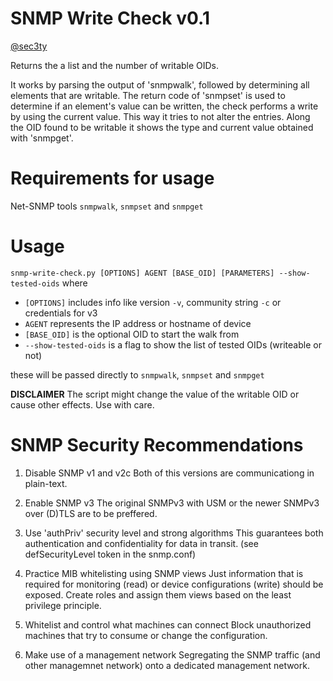 # SNMP Write Check v0.1
[@sec3ty](https://twitter.com/sec3ty)

Returns the a list and the number of writable OIDs.

It works by parsing the output of 'snmpwalk', followed by determining all elements that are writable. The return code of 'snmpset' is used to determine if an element's value can be written, the check performs a write by using the current value. This way it tries to not alter the entries. Along the OID found to be writable it shows the type and current value obtained with 'snmpget'.

# Requirements for usage
Net-SNMP tools `snmpwalk`, `snmpset` and `snmpget`

# Usage
`snmp-write-check.py [OPTIONS] AGENT [BASE_OID] [PARAMETERS] --show-tested-oids`
where 
* `[OPTIONS]` includes info like version `-v`, community string `-c` or credentials for v3
* `AGENT` represents the IP address or hostname of device
* `[BASE_OID]` is the optional OID to start the walk from
* `--show-tested-oids` is a flag to show the list of tested OIDs (writeable or not)

these will be passed directly to `snmpwalk`, `snmpset` and `snmpget`

**DISCLAIMER** The script might change the value of the writable OID or cause other effects. Use with care.

# SNMP Security Recommendations

1. Disable SNMP v1 and v2c
Both of this versions are communicationg in plain-text.

2. Enable SNMP v3
The original SNMPv3 with USM or the newer SNMPv3 over (D)TLS are to be preffered.

3. Use 'authPriv' security level and strong algorithms
This guarantees both authentication and confidentiality for data in transit.
(see defSecurityLevel token in the snmp.conf)

4. Practice MIB whitelisting using SNMP views
Just information that is required for monitoring (read) or device configurations (write) should be exposed. 
Create roles and assign them views based on the least privilege principle.

5. Whitelist and control what machines can connect
Block unauthorized machines that try to consume or change the configuration.

6. Make use of a management network
Segregating the SNMP traffic (and other managemnet network) onto a dedicated management network.
